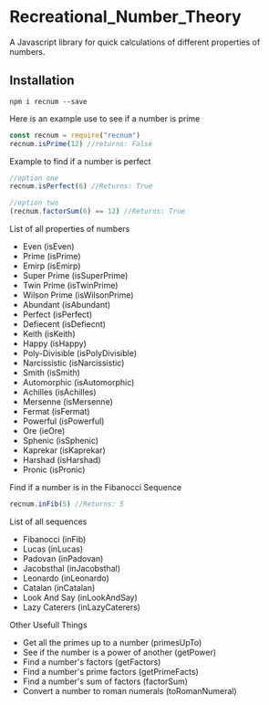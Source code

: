 # Recreational_Number_Theory
A Javascript library for quick calculations of different properties of numbers.

## Installation
```
npm i recnum --save
```

Here is an example use to see if a number is prime
```javascript
const recnum = require("recnum")
recnum.isPrime(12) //returns: False
```

Example to find if a number is perfect
```javascript
//option one
recnum.isPerfect(6) //Returns: True

//option two
(recnum.factorSum(6) == 12) //Returns: True
```
List of all properties of numbers
* Even (isEven)
* Prime (isPrime)
* Emirp (isEmirp)
* Super Prime (isSuperPrime)
* Twin Prime (isTwinPrime)
* Wilson Prime (isWilsonPrime)
* Abundant (isAbundant)
* Perfect (isPerfect)
* Defiecent (isDefiecnt)
* Keith (isKeith)
* Happy (isHappy)
* Poly-Divisible (isPolyDivisible)
* Narcissistic (isNarcissistic)
* Smith (isSmith)
* Automorphic (isAutomorphic)
* Achilles (isAchilles)
* Mersenne (isMersenne)
* Fermat (isFermat)
* Powerful (isPowerful)
* Ore (ieOre)
* Sphenic (isSphenic)
* Kaprekar (isKaprekar)
* Harshad (isHarshad)
* Pronic (isPronic)


Find if a number is in the Fibanocci Sequence
```javascript
recnum.inFib(5) //Returns: 5
```

List of all sequences
* Fibanocci (inFib)
* Lucas (inLucas)
* Padovan (inPadovan)
* Jacobsthal (inJacobsthal)
* Leonardo (inLeonardo)
* Catalan (inCatalan)
* Look And Say (inLookAndSay)
* Lazy Caterers (inLazyCaterers)


Other Usefull Things
* Get all the primes up to a number (primesUpTo)
* See if the number is a power of another (getPower)
* Find a number's factors (getFactors)
* Find a number's prime factors (getPrimeFacts)
* Find a number's sum of factors (factorSum)
* Convert a number to roman numerals (toRomanNumeral)
